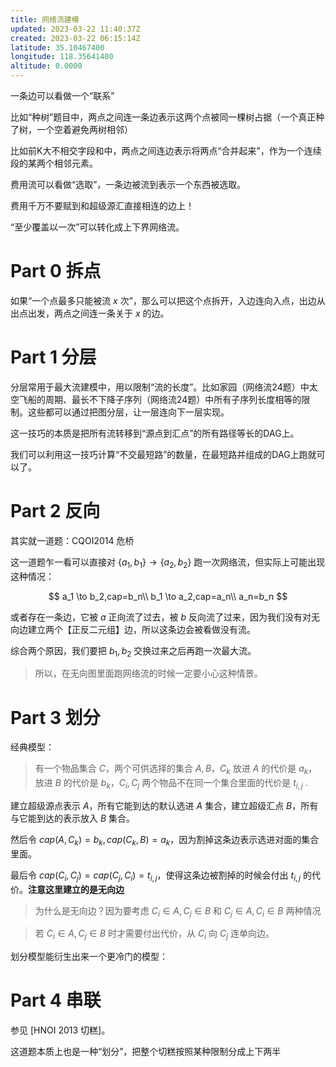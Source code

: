 ```yaml
---
title: 网络流建模
updated: 2023-03-22 11:40:37Z
created: 2023-03-22 06:15:14Z
latitude: 35.10467400
longitude: 118.35641400
altitude: 0.0000
---
```


一条边可以看做一个“联系”

比如“种树”题目中，两点之间连一条边表示这两个点被同一棵树占据（一个真正种了树，一个空着避免两树相邻）

比如前K大不相交字段和中，两点之间连边表示将两点“合并起来”，作为一个连续段的某两个相邻元素。

费用流可以看做“选取”，一条边被流到表示一个东西被选取。

费用千万不要赋到和超级源汇直接相连的边上！

“至少覆盖以一次”可以转化成上下界网络流。

# Part 0 拆点

如果“一个点最多只能被流 $x$ 次”，那么可以把这个点拆开，入边连向入点，出边从出点出发，两点之间连一条关于 $x$ 的边。

# Part 1 分层

分层常用于最大流建模中，用以限制“流的长度”。比如家园（网络流24题）中太空飞船的周期、最长不下降子序列（网络流24题）中所有子序列长度相等的限制。这些都可以通过把图分层，让一层连向下一层实现。

这一技巧的本质是把所有流转移到“源点到汇点”的所有路径等长的DAG上。

我们可以利用这一技巧计算“不交最短路”的数量，在最短路并组成的DAG上跑就可以了。

# Part 2 反向

其实就一道题：CQOI2014 危桥

这一道题乍一看可以直接对 $\{a_1,b_1\}\to\{a_2,b_2\}$ 跑一次网络流，但实际上可能出现这种情况：

$$
a_1 \to b_2,cap=b_n\\
b_1 \to a_2,cap=a_n\\
a_n=b_n
$$

或者存在一条边，它被 $a$ 正向流了过去，被 $b$ 反向流了过来，因为我们没有对无向边建立两个【正反二元组】边，所以这条边会被看做没有流。

综合两个原因，我们要把 $b_1,b_2$ 交换过来之后再跑一次最大流。

> 所以，在无向图里面跑网络流的时候一定要小心这种情景。

# Part 3 划分

经典模型：

> 有一个物品集合 $C$，两个可供选择的集合 $A,B$，$C_k$ 放进 $A$ 的代价是 $a_k$，放进 $B$ 的代价是 $b_k$，$C_i,C_j$ 两个物品不在同一个集合里面的代价是 $t_{i,j}$ .

建立超级源点表示 $A$，所有它能到达的默认选进 $A$ 集合，建立超级汇点 $B$，所有与它能到达的表示放入 $B$ 集合。

然后令 $cap(A,C_k) = b_k,cap(C_k,B) = a_k$，因为割掉这条边表示选进对面的集合里面。

最后令 $cap(C_i,C_j) = cap(C_j,C_i) = t_{i,j}$，使得这条边被割掉的时候会付出 $t_{i,j}$ 的代价。**注意这里建立的是无向边**

> 为什么是无向边？因为要考虑 $C_i\in A,C_j\in B$ 和 $C_j\in A,C_i\in B$ 两种情况

> 若 $C_i\in A,C_j\in B$ 时才需要付出代价，从 $C_i$ 向 $C_j$ 连单向边。

划分模型能衍生出来一个更冷门的模型：

# Part 4 串联

参见 [HNOI 2013 切糕]。

这道题本质上也是一种“划分”，把整个切糕按照某种限制分成上下两半